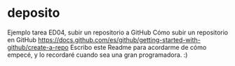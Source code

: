# deposito
Ejemplo tarea ED04, subir un repositorio a GitHub
Cómo subir un repositorio en GitHub https://docs.github.com/es/github/getting-started-with-github/create-a-repo
Escribo este Readme para acordarme de cómo empecé, y lo recordaré cuando sea una gran programadora. :)
